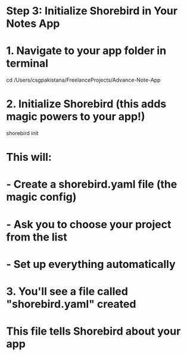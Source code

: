 # Step 3: Initialize Shorebird in Your Notes App

# 1. Navigate to your app folder in terminal
cd /Users/csgpakistana/FreelanceProjects/Advance-Note-App

# 2. Initialize Shorebird (this adds magic powers to your app!)
shorebird init

# This will:
# - Create a shorebird.yaml file (the magic config)
# - Ask you to choose your project from the list
# - Set up everything automatically

# 3. You'll see a file called "shorebird.yaml" created
# This file tells Shorebird about your app